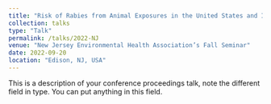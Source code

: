 ```yaml
---
title: "Risk of Rabies from Animal Exposures in the United States and Implications for Post-exposure Prophylaxis Administration"
collection: talks
type: "Talk"
permalink: /talks/2022-NJ
venue: "New Jersey Environmental Health Association’s Fall Seminar"
date: 2022-09-20
location: "Edison, NJ, USA"
---
```


This is a description of your conference proceedings talk, note the different field in type. You can put anything in this field.
